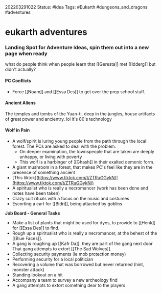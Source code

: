 202203291022
Status: #idea
Tags: #Eukarth #dungeons_and_dragons #adventures

# eukarth adventures
### Landing Spot for Adventure Ideas, spin them out into a new page when ready

what do people think when people learn that [[Geresta]] met [[Idderg]] but didn't actually?

#### PC Conflicts
- Force [[Noam]] and [[Essa Des]] to get over the prep school stuff. 

#### Ancient Aliens
The temples and tombs of the Yuan-ti, deep in the jungles, house artifacts of great power and ancientry. lol it's 80's technology

#### Wolf in Pain
- A wolf/spirit is luring young people from the path through the local forest. The PCs are asked to deal with the problem.
	- On deeper examination, the townspeople that are taken are deeply unhappy, or living with poverty
	- This wolf is a harbinger of [[Ghash]] in their exalted demonic form. 
- A giant mushroom in a forest, that makes PC's feel like they are in the presence of something ancient
- [This tiktok](https://www.tiktok.com/t/ZTRuGGykN/](https://www.tiktok.com/t/ZTRuGGykN/)
- A spiritualist who is really a necromancer (work has been done and notes have been taken)
- Crazy cult rituals with a focus on the music and costumes
- Escorting a cart for [[Bidri]], being attacked by goblins

**Job Board - General Tasks**
- Make a list of plants that might be used for dyes, to provide to [[Henk]] for [[Essa Des]] to find.
- Rough up a spiritualist who is really a necromancer, at the behest of the [[Blue Faces]].
 - A gang is roughing up [[Kafr Da]], they are part of the gang next door  
That gang attempts to extort [[The Sad Wolves]].
- Collecting security payments (ie mob protection money)
- Performing security for a local politician  
- Recovering a volume that was borrowed but never returned (hint, monster attack)  
- Standing lookout on a hit
- Accompany a team to survey a new archeology find
- A gang attempts to extort something dear to the players
